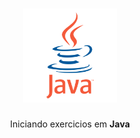<h1 align="center"><img src="imgs/java-programming-language-icon-05bb98.webp" width="150px"/></h1>
<div align="center">Iniciando exercicios em <b>Java</div>

